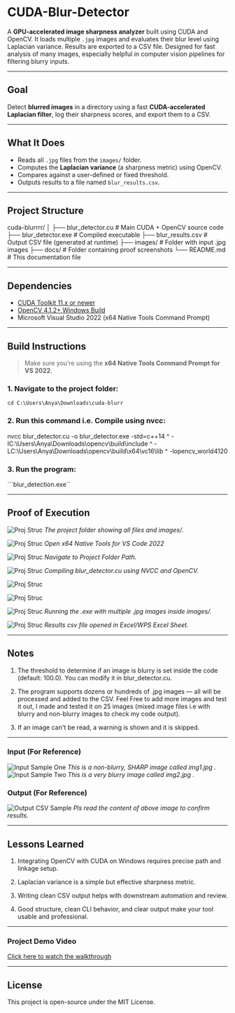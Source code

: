 # CUDA-Blur-Detector

A **GPU-accelerated image sharpness analyzer** built using CUDA and OpenCV. It loads multiple `.jpg` images and evaluates their blur level using Laplacian variance. Results are exported to a CSV file. Designed for fast analysis of many images, especially helpful in computer vision pipelines for filtering blurry inputs.

---

## Goal

Detect **blurred images** in a directory using a fast **CUDA-accelerated Laplacian filter**, log their sharpness scores, and export them to a CSV.

---

## What It Does

- Reads all `.jpg` files from the `images/` folder.
- Computes the **Laplacian variance** (a sharpness metric) using OpenCV.
- Compares against a user-defined or fixed threshold.
- Outputs results to a file named `blur_results.csv`.

---

## Project Structure

cuda-blurrrr/
│
├── blur_detector.cu # Main CUDA + OpenCV source code
├── blur_detector.exe # Compiled executable
├── blur_results.csv # Output CSV file (generated at runtime)
├── images/ # Folder with input .jpg images
├── docs/ # Folder containing proof screenshots
└── README.md # This documentation file


---

## Dependencies

- [CUDA Toolkit 11.x or newer](https://developer.nvidia.com/cuda-toolkit)
- [OpenCV 4.1.2+ Windows Build](https://opencv.org/releases/)
- Microsoft Visual Studio 2022 (x64 Native Tools Command Prompt)

---

## Build Instructions

> Make sure you’re using the **x64 Native Tools Command Prompt for VS 2022**.

### 1. Navigate to the project folder:
```cd C:\Users\Anya\Downloads\cuda-blurr```

### 2. Run this command i.e. Compile using nvcc: 
nvcc blur_detector.cu -o blur_detector.exe -std=c++14 ^
 -IC:\Users\Anya\Downloads\opencv\build\include ^
 -LC:\Users\Anya\Downloads\opencv\build\x64\vc16\lib ^
 -lopencv_world4120

### 3. Run the program:
```blur_detection.exe``

---
## Proof of Execution

![Proj Struc](proof_of_execution/Screenshot(1)%20folder_structure.png)
*The project folder showing all files and images/.*

![Proj Struc](proof_of_execution/Screenshot%20(2)%20Openx64NativeTools%20cmd.png)
*Open x64 Native Tools for VS Code 2022*

![Proj Struc](proof_of_execution/Screenshot(3)%20Navigate%20to%20Folder%20Path.png)
*Navigate to Project Folder Path.*

![Proj Struc](proof_of_execution/Screenshot%20(4)%20Compile%20Command%20as%20per%20my%20system.png)
*Compiling blur_detector.cu using NVCC and OpenCV.*

![Proj Struc](proof_of_execution/Screenshot%20(5)%20Compile%20Output.png)


![Proj Struc](proof_of_execution/Screenshot%20(6)%20BuildorCompile%20Success.png)

![Proj Struc](proof_of_execution/Screenshot%20(7)%20Run%20exe%20file.png)
*Running the .exe with multiple .jpg images inside images/.*

![Proj Struc](proof_of_execution/Screenshot%20(8)%20Check%20Results%20in%20csv%20file%20and%20images%20folder.png)
*Results csv file opened in Excel/WPS Excel Sheet.*

---

## Notes
1. The threshold to determine if an image is blurry is set inside the code (default: 100.0). You can modify it in blur_detector.cu.

2. The program supports dozens or hundreds of .jpg images — all will be processed and added to the CSV. Feel Free to add more images and test it out, I made and tested it on 25 images (mixed image files i.e with blurry and non-blurry images to check my code output).

3. If an image can't be read, a warning is shown and it is skipped.

---

### Input (For Reference)
![Input Sample One](proof_of_execution/Input_img1.jpg)
*This is a non-blurry, SHARP image called img1.jpg .*
![Input Sample Two](proof_of_execution/Input_img2.jpg)
*This is a very blurry image called img2.jpg .*
### Output (For Reference)
![Output CSV Sample](proof_of_execution/Output_Confirmation_csv.png)
*Pls read the content of above image to confirm results.*


---

## Lessons Learned
1. Integrating OpenCV with CUDA on Windows requires precise path and linkage setup.

2. Laplacian variance is a simple but effective sharpness metric.

3. Writing clean CSV output helps with downstream automation and review.

4. Good structure, clean CLI behavior, and clear output make your tool usable and professional.

----

### Project Demo Video

[Click here to watch the walkthrough](https://youtu.be/mbDZcUwMqLs)


---

## License
This project is open-source under the MIT License.






